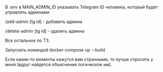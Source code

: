 В .env в MAIN_ADMIN_ID указывать Telegram ID человека, который будет управлять админами

/add-admin [tg id] - добавить админа

/delete-admin [tg id] - удалить админа

Все остальное по ТЗ.

Запускать командой docker-compose up --build

Если какие-то моменты кажутся вам странными, то лучше спросить у меня (вдруг найдется объяснение логическое им).
